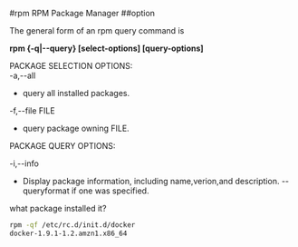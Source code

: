 #rpm
RPM Package Manager
##option




The general form of an rpm query command is

__rpm {-q|--query} [select-options] [query-options]__

PACKAGE SELECTION OPTIONS:  
-a,--all
- query all installed packages.  

-f,--file FILE  
- query package owning FILE.


PACKAGE QUERY OPTIONS:  

-i,--info
- Display package information, including name,verion,and description. --queryformat if one was specified.


what package installed it?
```bash
rpm -qf /etc/rc.d/init.d/docker
docker-1.9.1-1.2.amzn1.x86_64
```
